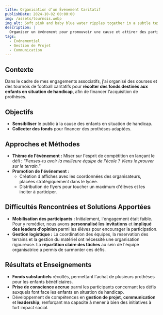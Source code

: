 ```yaml
---
title: Organisation d’un Événement Caritatif
publishDate: 2024-10-02 00:00:00
img: /assets/tournois.webp
img_alt: Soft pink and baby blue water ripples together in a subtle texture.
description: |
  Organiser un événement pour promouvoir une cause et attirer des participants.
tags:
  - Événementiel
  - Gestion de Projet
  - Communication
---
```


## Contexte

Dans le cadre de mes engagements associatifs, j'ai organisé des courses et des tournois de football caritatifs pour **récolter des fonds destinés aux enfants en situation de handicap**, afin de financer l'acquisition de prothèses.

## Objectifs

- **Sensibiliser** le public à la cause des enfants en situation de handicap.
- **Collecter des fonds** pour financer des prothèses adaptées.

## Approches et Méthodes

- **Thème de l'événement :** Miser sur l'esprit de compétition en lançant le défi : _"Penses-tu avoir la meilleure équipe de l'école ? Viens le prouver sur le terrain."_
- **Promotion de l'événement :**
  - Création d'affiches avec les coordonnées des organisateurs, placées stratégiquement dans le lycée.
  - Distribution de flyers pour toucher un maximum d'élèves et les inciter à participer.

## Difficultés Rencontrées et Solutions Apportées

- **Mobilisation des participants :** Initialement, l'engagement était faible. Pour y remédier, nous avons **personnalisé les invitations** et **impliqué des leaders d'opinion** parmi les élèves pour encourager la participation.
- **Gestion logistique :** La coordination des équipes, la réservation des terrains et la gestion du matériel ont nécessité une organisation rigoureuse. La **répartition claire des tâches** au sein de l'équipe organisatrice a permis de surmonter ces défis.

## Résultats et Enseignements

- **Fonds substantiels** récoltés, permettant l'achat de plusieurs prothèses pour les enfants bénéficiaires.
- **Prise de conscience accrue** parmi les participants concernant les défis auxquels font face les enfants en situation de handicap.
- Développement de compétences en **gestion de projet**, **communication** et **leadership**, renforçant ma capacité à mener à bien des initiatives à fort impact social.
